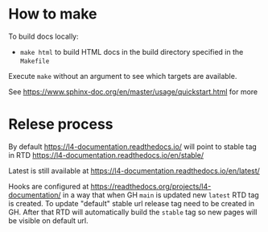 # How to make

To build docs locally:
* `make html` to build HTML docs in the build directory specified in the `Makefile`

Execute `make` without an argument to see which targets are available.

See https://www.sphinx-doc.org/en/master/usage/quickstart.html for more 


# Relese process

By default https://l4-documentation.readthedocs.io/ will point to stable tag in RTD
https://l4-documentation.readthedocs.io/en/stable/

Latest is still available at
https://l4-documentation.readthedocs.io/en/latest/

Hooks are configured at https://readthedocs.org/projects/l4-documentation/
in a way that when GH `main` is updated new `latest` RTD tag is created.
To update "default" stable url release tag need to be created in GH.
After that RTD will automatically build the `stable` tag
so new pages will be visible on default url.
